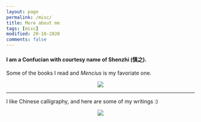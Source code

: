```yaml
---
layout: page
permalink: /misc/
title: More about me
tags: [misc]
modified: 20-10-2020
comments: false
---
```


#### **I am a Confucian with courtesy name of Shenzhi (慎之).**

 Some of the books I read and *Mencius* is my favoriate one.<br />
 <p align="center" ><img src="{{ site.url }}/img/chinese-studies.png"></p>
 
 ------------------
 
I like Chinese calligraphy, and here are some of my writings :)<br />
 <p align="center" ><img src="{{ site.url }}/img/calligraphy.png"></p>
